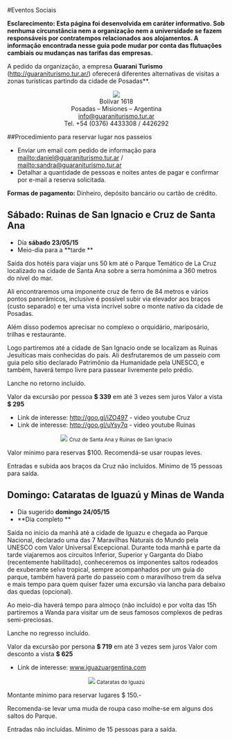 #Eventos Sociais

**Esclarecimento: Esta página foi desenvolvida em caráter informativo. Sob nenhuma
circunstância nem a organização nem a universidade se fazem
responsáveis por contratempos relacionados aos alojamentos.
A informação encontrada nesse guia pode mudar por conta das flutuações
cambiais ou mudanças nas tarifas das empresas.**

A pedido da organização, a empresa
**Guarani Turismo** (<http://guaraniturismo.tur.ar/>) oferecerá diferentes alternativas
de visitas a zonas turísticas partindo da cidade de Posadas**.

<div style="text-align:center">
    <a href="http://guaraniturismo.tur.ar/" target="_blank">
        <img src ="https://github.com/scipy-latinamerica/scipyla2015/raw/master/hotels/imgs/guarani.png" />
    </a><br>
    Bolívar 1618<br>
    Posadas – Misiones – Argentina<br>
    <a href="mailto:info@guaraniturismo.tur.ar">info@guaraniturismo.tur.ar</a><br>
    Tel. +54 (0376) 4433308 / 4426292
</div>

##Procedimiento para reservar lugar nos passeios

-   Enviar um email com pedido de informação para
    <mailto:daniel@guaraniturismo.tur.ar> /
    <mailto:sandra@guaraniturismo.tur.ar>
-   Detalhar a quantidade de pessoas e noites antes de pagar e
    confirmar por e-mail a reserva solicitada.

**Formas de pagamento:** Dinheiro, depósito bancário ou cartão de crédito.


## **Sábado:** Ruinas de San Ignacio e Cruz de Santa Ana

- Día **sábado 23/05/15**
- Meio-dia para a **tarde
**

Saída dos hotéis para viajar uns 50 km até o Parque Temático de La
Cruz localizado na cidade de Santa Ana sobre a serra homónima a 360 metros
do nível do mar.

Ali encontraremos uma imponente cruz de ferro de 84 metros e vários
pontos panorâmicos, inclusive é possível subir via elevador aos braços
(custo separado) e ter uma vista incrível sobre o monte nativo da cidade
de Posadas.

Além disso podemos aprecisar no complexo o orquidário, mariposário,
trilhas e restaurante.

Logo partiremos até a cidade de San Ignacio onde se localizam as Ruinas
Jesuíticas mais conhecidas do país. Ali desfrutaremos de um passeio com guia pelo
sítio declarado Patrimônio da Humanidade pela UNESCO, e também, haverá
tempo livre para passear livremente pelo prédio.

Lanche no retorno incluído.

Valor da excursão por pessoa **$ 339** em até 3 vezes sem juros
Valor a vista **$ 295**

- Link de interesse: http://goo.gl/iZO497 - video youtube Cruz
- Link de interesse: http://goo.gl/uYsy7q - video youtube Ruinas

<div style="text-align:center">
    <img src ="https://raw.githubusercontent.com/scipy-latinamerica/scipyla2015/master/tours/imgs/si.jpg" />
    <small>Cruz de Santa Ana y Ruinas de San Ignacio</small>
</div>

Valor mínimo para reservas $100. Recomendá-se usar roupas leves.

Entradas e subida aos braços da Cruz não incluídos. Mínimo de 15 pessoas para saída.


## **Domingo:** Cataratas de Iguazú y Minas de Wanda

- Dia sugerido **domingo 24/05/15**
- **Dia completo
**

Saída no início da manhã até a cidade de Iguazu e chegada ao Parque
Nacional, declarado uma das 7 Maravilhas Naturais do Mundo pela
UNESCO com Valor Universal Excepcional. Durante toda manhã e parte da
tarde viajaremos aos circuitos Inferior, Superior y Garganta do Diabo
(recentemente habilitado), conheceremos os imponentes saltos rodeados de
exuberante selva tropical, sempre acompanhados por um guia do parque, também
haverá parte do passeio com o maravilhoso trem da selva e mais tempo
para quem quiser fazer uma excursão via lancha para debaixo das quedas
(opcional).

Ao meio-dia haverá tempo para almoço (não incluído) e por volta das 15h
partiremos a Wanda para visitar um de seus famosos complexos de pedras
semi-preciosas.

Lanche no regresso incluído.

Valor da excursão por persona **$ 719** em até 3 vezes sem juros
Valor com desconto a vista **$ 625**

- Link de interesse: www.iguazuargentina.com

<div style="text-align:center">
    <img src ="https://raw.githubusercontent.com/scipy-latinamerica/scipyla2015/master/tours/imgs/iguazu.gif" />
    <small>Cataratas do Iguazú</small>
</div>

Montante mínimo para reservar lugares $ 150.-

Recomenda-se levar uma muda de roupa caso molhe-se em alguns dos
saltos do Parque.

Entradas não incluídas. Mínimo de 15 pessoas para a saída.
